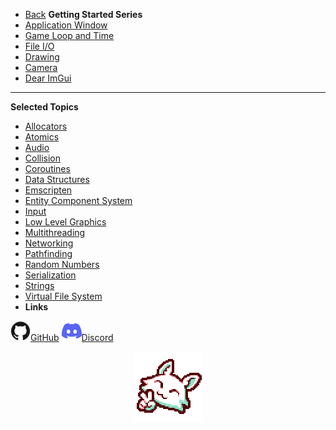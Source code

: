 <!-- markdownlint-disable-next-line first-line-heading -->
- [Back](/getting_started)
**Getting Started Series**
- [Application Window](/topics/application_window.md)
- [Game Loop and Time](/topics/game_loop_and_time.md)
- [File I/O](/topics/file_io.md)
- [Drawing](/topics/drawing.md)
- [Camera](/topics/camera.md)
- [Dear ImGui](/topics/dear_imgui.md)
---
**Selected Topics**
- [Allocators](/topics/allocator.md)
- [Atomics](/topics/atomics.md)
- [Audio](/topics/audio.md)
- [Collision](/topics/collision.md)
- [Coroutines](/topics/coroutines.md)
- [Data Structures](/topics/data_structures.md)
- [Emscripten](/topics/emscripten.md)
- [Entity Component System](/topics/entity_component_system.md)
- [Input](/topics/input.md)
- [Low Level Graphics](/topics/low_level_graphics.md)
- [Multithreading](/topics/multithreading.md)
- [Networking](/topics/networking.md)
- [Pathfinding](/topics/pathfinding.md)
- [Random Numbers](/topics/random_numbers.md)
- [Serialization](/topics/serialization.md)
- [Strings](/topics/strings.md)
- [Virtual File System](/topics/virtual_file_system.md)
- **Links**

<p><a href="https://github.com/RandyGaul/cute_framework/"><img src=https://github.com/RandyGaul/cute_framework/blob/master/assets/github.svg?raw=true />GitHub</a>
<a href="https://discord.gg/ajWHTHz9"><img src=https://github.com/RandyGaul/cute_framework/blob/master/assets/discord.svg?raw=true />Discord</a></p>
<p align="center"><img src=https://github.com/RandyGaul/cute_framework/blob/master/assets/CF_Logo_Pixel_2x.png?raw=true></p>
